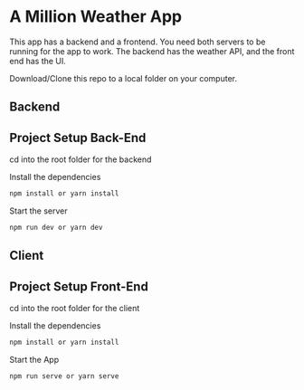 # A Million Weather App

This app has a backend and a frontend. You need both servers to be running for the app to work. The backend has the weather API, and the front end has the UI.

Download/Clone this repo to a local folder on your computer.

## Backend

## Project Setup Back-End

cd into the root folder for the backend

Install the dependencies

```bash
npm install or yarn install
```

Start the server

```bash
npm run dev or yarn dev
```

## Client

## Project Setup Front-End

cd into the root folder for the client

Install the dependencies

```bash
npm install or yarn install
```

Start the App

```bash
npm run serve or yarn serve
```
